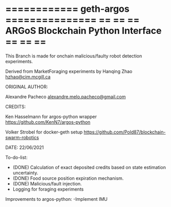 ============ geth-argos ===============
==                                   ==
== ARGoS Blockchain Python Interface ==
==                                   ==
=======================================

This Branch is made for onchain malicious/faulty robot detection experiments.

Derived from MarketForaging experiments by Hanqing Zhao <hzhao@cim.mcgill.ca>


ORIGINAL AUTHOR: 

Alexandre Pacheco  <alexandre.melo.pacheco@gmail.com>

CREDITS:

Ken Hasselmann for argos-python wrapper <https://github.com/KenN7/argos-python>

Volker Strobel for docker-geth setup <https://github.com/Pold87/blockchain-swarm-robotics>

DATE: 22/06/2021


To-do-list:
- (DONE) Calculation of exact deposited credits based on state estimation uncertainty.
- (DONE) Food source position expiration mechanism.
- (DONE) Malicious/fault injection.
- Logging for foraging experiments

Improvements to argos-python:
-Implement IMU
